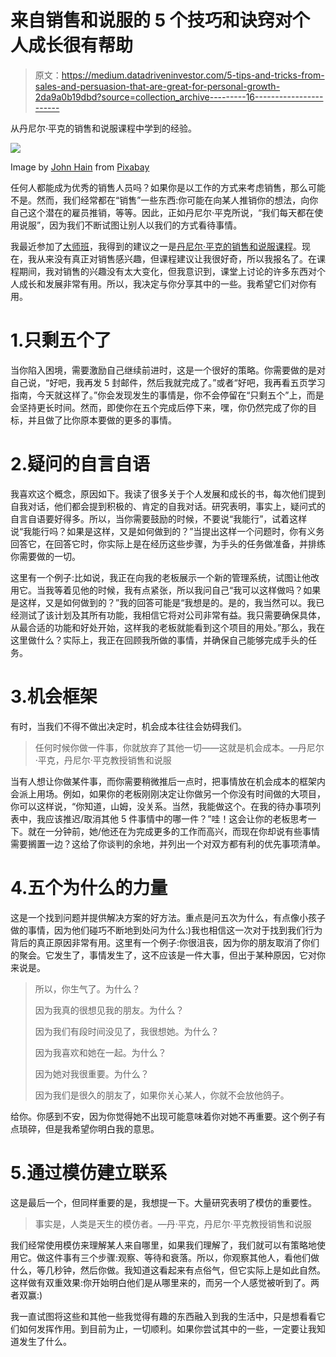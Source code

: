 # 来自销售和说服的 5 个技巧和诀窍对个人成长很有帮助

> 原文：<https://medium.datadriveninvestor.com/5-tips-and-tricks-from-sales-and-persuasion-that-are-great-for-personal-growth-2da9a0b19dbd?source=collection_archive---------16----------------------->

从丹尼尔·平克的销售和说服课程中学到的经验。

![](img/33ffa818b767b3089a158f922058ad43.png)

Image by [John Hain](https://pixabay.com/users/johnhain-352999/) from [Pixabay](https://pixabay.com/)

任何人都能成为优秀的销售人员吗？如果你是以工作的方式来考虑销售，那么可能不是。然而，我们经常都在“销售”一些东西:你可能在向某人推销你的想法，向你自己这个潜在的雇员推销，等等。因此，正如丹尼尔·平克所说，“我们每天都在使用说服”，因为我们不断试图让别人以我们的方式看待事情。

我最近参加了[大师班](https://www.masterclass.com/homepage)，我得到的建议之一是[丹尼尔·平克的销售和说服课程](https://www.masterclass.com/guest-pass/eedb2Mnw2MDU3MDY5fDF8MnwyMTM4?utm_source=Organic-Social-PR&utm_medium=web&utm_content=Share_Copy)。现在，我从来没有真正对销售感兴趣，但课程建议让我很好奇，所以我报名了。在课程期间，我对销售的兴趣没有太大变化，但我意识到，课堂上讨论的许多东西对个人成长和发展非常有用。所以，我决定与你分享其中的一些。我希望它们对你有用。

# 1.只剩五个了

当你陷入困境，需要激励自己继续前进时，这是一个很好的策略。你需要做的是对自己说，“好吧，我再发 5 封邮件，然后我就完成了。”或者“好吧，我再看五页学习指南，今天就这样了。”你会发现发生的事情是，你不会停留在“只剩五个”上，而是会坚持更长时间。然而，即使你在五个完成后停下来，嘿，你仍然完成了你的目标，并且做了比你原本要做的更多的事情。

# 2.疑问的自言自语

我喜欢这个概念，原因如下。我读了很多关于个人发展和成长的书，每次他们提到自我对话，他们都会提到积极的、肯定的自我对话。研究表明，事实上，疑问式的自言自语要好得多。所以，当你需要鼓励的时候，不要说“我能行”，试着这样说“我能行吗？如果是这样，又是如何做到的？”当提出这样一个问题时，你有义务回答它，在回答它时，你实际上是在经历这些步骤，为手头的任务做准备，并排练你需要做的一切。

这里有一个例子:比如说，我正在向我的老板展示一个新的管理系统，试图让他改用它。当我等着见他的时候，我有点紧张，所以我问自己“我可以这样做吗？如果是这样，又是如何做到的？”我的回答可能是“我想是的。是的，我当然可以。我已经测试了该计划及其所有功能，我相信它将对公司非常有益。我只需要确保具体，从最合适的功能和好处开始，这样我的老板就能看到这个项目的用处。”那么，我在这里做什么？实际上，我正在回顾我所做的事情，并确保自己能够完成手头的任务。

# 3.机会框架

有时，当我们不得不做出决定时，机会成本往往会妨碍我们。

> 任何时候你做一件事，你就放弃了其他一切——这就是机会成本。—丹尼尔·平克，丹尼尔·平克教授销售和说服

当有人想让你做某件事，而你需要稍微推后一点时，把事情放在机会成本的框架内会派上用场。例如，如果你的老板刚刚决定让你做另一个你没有时间做的大项目，你可以这样说，“你知道，山姆，没关系。当然，我能做这个。在我的待办事项列表中，我应该推迟/取消其他 5 件事情中的哪一件？”哇！这会让你的老板思考一下。就在一分钟前，她/他还在为完成更多的工作而高兴，而现在你却说有些事情需要搁置一边？这给了你谈判的余地，并列出一个对双方都有利的优先事项清单。

# 4.五个为什么的力量

这是一个找到问题并提供解决方案的好方法。重点是问五次为什么，有点像小孩子做的事情，因为他们碰巧不断地到处问为什么:)我也相信这一次对于找到我们行为背后的真正原因非常有用。这里有一个例子:你很沮丧，因为你的朋友取消了你们的聚会。它发生了，事情发生了，这不应该是一件大事，但出于某种原因，它对你来说是。

> 所以，你生气了。为什么？
> 
> 因为我真的很想见我的朋友。为什么？
> 
> 因为我们有段时间没见了，我很想她。为什么？
> 
> 因为我喜欢和她在一起。为什么？
> 
> 因为她对我很重要。为什么？
> 
> 因为我们是很久的朋友了，如果你关心某人，你就不会放他鸽子。

给你。你感到不安，因为你觉得她不出现可能意味着你对她不再重要。这个例子有点琐碎，但是我希望你明白我的意思。

# 5.通过模仿建立联系

这是最后一个，但同样重要的是，我想提一下。大量研究表明了模仿的重要性。

> 事实是，人类是天生的模仿者。—丹·平克，丹尼尔·平克教授销售和说服

我们经常使用模仿来理解某人来自哪里，如果我们理解了，我们就可以有策略地使用它。做这件事有三个步骤:观察、等待和衰落。所以，你观察其他人，看他们做什么，等几秒钟，然后你做。我知道这看起来有点俗气，但它实际上是如此自然。这样做有双重效果:你开始明白他们是从哪里来的，而另一个人感觉被听到了。两者双赢:)

我一直试图将这些和其他一些我觉得有趣的东西融入到我的生活中，只是想看看它们如何发挥作用。到目前为止，一切顺利。如果你尝试其中的一些，一定要让我知道发生了什么。